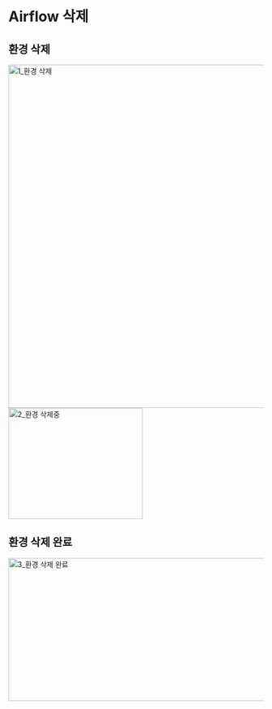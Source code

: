 # Airflow 삭제

## 환경 삭제

<img width="1254" height="677" alt="1_환경 삭제" src="https://github.com/user-attachments/assets/0e31355a-1135-41c5-8158-2913973326ba" />

<img width="265" height="219" alt="2_환경 삭제중" src="https://github.com/user-attachments/assets/a83c2d87-38c1-4960-b5b6-c6d0bf3f94c0" />

## 환경 삭제 완료

<img width="896" height="282" alt="3_환경 삭제 완료" src="https://github.com/user-attachments/assets/bff7fefa-f883-4d8b-bf0d-804036a296ee" />
